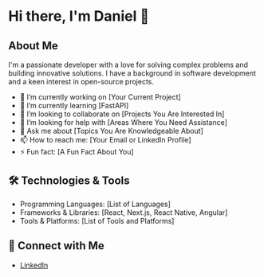 # Hi there, I'm Daniel 👋

## About Me
I'm a passionate developer with a love for solving complex problems and building innovative solutions. I have a background in software development and a keen interest in open-source projects.

- 🔭 I’m currently working on [Your Current Project]
- 🌱 I’m currently learning [FastAPI]
- 👯 I’m looking to collaborate on [Projects You Are Interested In]
- 🤔 I’m looking for help with [Areas Where You Need Assistance]
- 💬 Ask me about [Topics You Are Knowledgeable About]
- 📫 How to reach me: [Your Email or LinkedIn Profile]
- ⚡ Fun fact: [A Fun Fact About You]

## 🛠️ Technologies & Tools
- Programming Languages: [List of Languages]
- Frameworks & Libraries: [React, Next.js, React Native, Angular]
- Tools & Platforms: [List of Tools and Platforms]

## 🔗 Connect with Me
- [LinkedIn](https://www.linkedin.com/in/danielfreitasdev/)

<!-- Optional: Add any other sections or custom content you'd like to include -->
